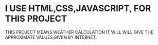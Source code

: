 # I USE HTML,CSS,JAVASCRIPT, FOR THIS PROJECT
THIS PROJECT MEANS WEATHER CALCULATION 
IT WILL WILL GIVE THE APPROXIMATE VALUES,GIVEN BY INTERNET.

